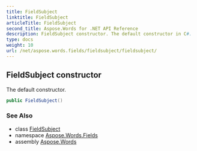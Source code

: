 ```yaml
---
title: FieldSubject
linktitle: FieldSubject
articleTitle: FieldSubject
second_title: Aspose.Words for .NET API Reference
description: FieldSubject constructor. The default constructor in C#.
type: docs
weight: 10
url: /net/aspose.words.fields/fieldsubject/fieldsubject/
---
```

## FieldSubject constructor

The default constructor.

```csharp
public FieldSubject()
```

### See Also

* class [FieldSubject](../)
* namespace [Aspose.Words.Fields](../../fieldsubject/)
* assembly [Aspose.Words](../../../)

